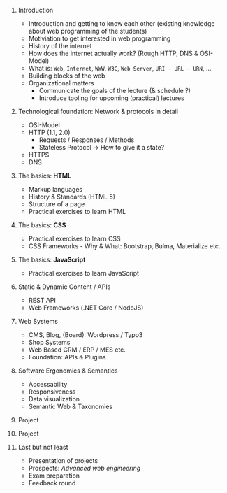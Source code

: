 01. Introduction
    - Introduction and getting to know each other (existing knowledge about web programming of the students)
    - Motiviation to get interested in web programming
    - History of the internet
    - How does the internet actually work? (Rough HTTP, DNS & OSI-Model)
    - What is: `Web`, `Internet`, `WWW`, `W3C`, `Web Server`, `URI - URL - URN`, ...
    - Building blocks of the web
    - Organizational matters
        - Communicate the goals of the lecture (& schedule ?)
        - Introduce tooling for upcoming (practical) lectures

02. Technological foundation: Network & protocols in detail
    - OSI-Model
    - HTTP (1.1, 2.0)
        - Requests / Responses / Methods
        - Stateless Protocol -> How to give it a state?
    - HTTPS
    - DNS

03. The basics: **HTML**
    - Markup languages
    - History & Standards (HTML 5)
    - Structure of a page
    - Practical exercises to learn HTML

04. The basics: **CSS**
    - Practical exercises to learn CSS
    - CSS Frameworks - Why & What: Bootstrap, Bulma, Materialize etc.

05. The basics: **JavaScript**
    - Practical exercises to learn JavaScript

06. Static & Dynamic Content / APIs
    - REST API
    - Web Frameworks (.NET Core / NodeJS)

07. Web Systems
    - CMS, Blog, (Board): Wordpress / Typo3
    - Shop Systems
    - Web Based CRM / ERP / MES etc.
    - Foundation: APIs & Plugins

08. Software Ergonomics & Semantics
    - Accessability
    - Responsiveness
    - Data visualization
    - Semantic Web & Taxonomies

09. Project

10. Project

11. Last but not least
    - Presentation of projects
    - Prospects: _Advanced web engineering_
    - Exam preparation
    - Feedback round
